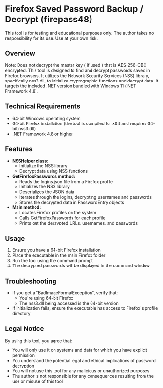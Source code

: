 # Firefox Saved Password Backup / Decrypt (firepass48)

This tool is for testing and educational purposes only. The author takes no responsibility for its use. Use at your own risk.

## Overview
Note: Does not decrypt the master key ( if used ) that is AES-256-CBC encrypted. This tool is designed to find and decrypt passwords saved in Firefox browsers. It utilizes the Network Security Services (NSS) library, specifically nss3.dll, to initialize cryptographic functions and decrypt data. It targets the included .NET version bundled with Windows 11 (.NET Framework 4.8).

## Technical Requirements
* 64-bit Windows operating system
* 64-bit Firefox installation (the tool is compiled for x64 and requires 64-bit nss3.dll)
* .NET Framework 4.8 or higher

## Features
* **NSSHelper class:**
   * Initialize the NSS library
   * Decrypt data using NSS functions
* **GetFirefoxPasswords method:**
   * Reads the logins.json file from a Firefox profile
   * Initializes the NSS library
   * Deserializes the JSON data
   * Iterates through the logins, decrypting usernames and passwords
   * Stores the decrypted data in PasswordEntry objects
* **Main method:**
   * Locates Firefox profiles on the system
   * Calls GetFirefoxPasswords for each profile
   * Prints out the decrypted URLs, usernames, and passwords

## Usage
1. Ensure you have a 64-bit Firefox installation
2. Place the executable in the main Firefox folder
3. Run the tool using the command prompt
4. The decrypted passwords will be displayed in the command window

## Troubleshooting
* If you get a "BadImageFormatException", verify that:
  * You're using 64-bit Firefox
  * The nss3.dll being accessed is the 64-bit version
* If initialization fails, ensure the executable has access to Firefox's profile directory

## Legal Notice
By using this tool, you agree that:
* You will only use it on systems and data for which you have explicit permission
* You understand the potential legal and ethical implications of password decryption
* You will not use this tool for any malicious or unauthorized purposes
* The author is not responsible for any consequences resulting from the use or misuse of this tool
